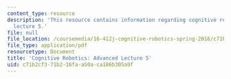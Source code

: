 ```yaml
---
content_type: resource
description: 'This resource contains information regarding cognitive robotics: Advanced
  lecture 5.'
file: null
file_location: /coursemedia/16-412j-cognitive-robotics-spring-2016/c71b2cf371b216faa50aca186b305a9f_MIT16_412JS16_L18.pdf
file_type: application/pdf
resourcetype: Document
title: 'Cognitive Robotics: Advanced Lecture 5'
uid: c71b2cf3-71b2-16fa-a50a-ca186b305a9f
---
```

